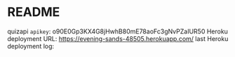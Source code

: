 # README

quizapi `apikey`: o90E0Gp3KX4G8jHwhB80mE78aoFc3gNvPZaIUR50
Heroku deployment URL: https://evening-sands-48505.herokuapp.com/
last Heroku deployment log:
